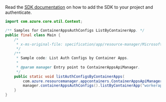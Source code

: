 Read the [SDK documentation](https://github.com/Azure/azure-sdk-for-java/blob/azure-resourcemanager-appcontainers_1.0.0-beta.1/sdk/appcontainers/azure-resourcemanager-appcontainers/README.md) on how to add the SDK to your project and authenticate.

```java
import com.azure.core.util.Context;

/** Samples for ContainerAppsAuthConfigs ListByContainerApp. */
public final class Main {
    /*
     * x-ms-original-file: specification/app/resource-manager/Microsoft.App/preview/2022-01-01-preview/examples/AuthConfigs_ListByContainer.json
     */
    /**
     * Sample code: List Auth Configs by Container Apps.
     *
     * @param manager Entry point to ContainerAppsApiManager.
     */
    public static void listAuthConfigsByContainerApps(
        com.azure.resourcemanager.appcontainers.ContainerAppsApiManager manager) {
        manager.containerAppsAuthConfigs().listByContainerApp("workerapps-rg-xj", "testcanadacentral", Context.NONE);
    }
}
```
